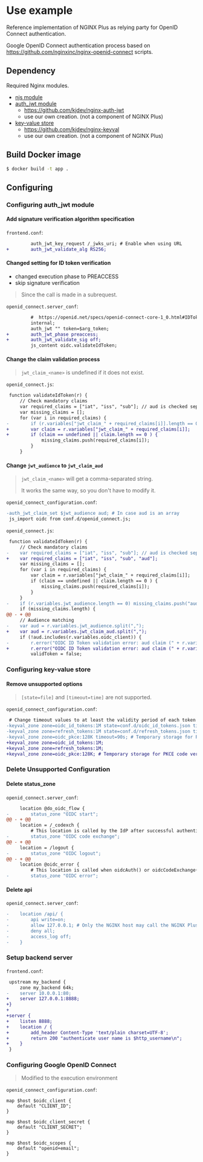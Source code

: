Use example
===========

Reference implementation of NGINX Plus as relying party for
OpenID Connect authentication.

Google OpenID Connect authentication process based on
https://github.com/nginxinc/nginx-openid-connect scripts.

Dependency
----------

Required Nginx modules.

- [njs module](https://nginx.org/en/docs/njs/)
- [auth_jwt module](https://github.com/kjdev/nginx-auth-jwt)
  - https://github.com/kjdev/nginx-auth-jwt
  - use our own creation. (not a component of NGINX Plus)
- [key-value store](https://github.com/kjdev/nginx-keyval)
  - https://github.com/kjdev/nginx-keyval
  - use our own creation. (not a component of NGINX Plus)

Build Docker image
------------------

``` sh
$ docker build -t app .
```

Configuring
-----------

### Configuring auth_jwt module

#### Add signature verification algorithm specification

`frontend.conf`:

``` diff
         auth_jwt_key_request /_jwks_uri; # Enable when using URL
+        auth_jwt_validate_alg RS256;
```

#### Changed setting for ID token verification

- changed execution phase to PREACCESS
- skip signature verification

> Since the call is made in a subrequest.

`openid_connect.server_conf`:

``` diff
         #  https://openid.net/specs/openid-connect-core-1_0.html#IDTokenValidation
         internal;
         auth_jwt "" token=$arg_token;
+        auth_jwt_phase preaccess;
+        auth_jwt_validate_sig off;
         js_content oidc.validateIdToken;
```

#### Change the claim validation process

> `jwt_claim_<name>` is undefined if it does not exist.

`openid_connect.js`:

``` diff
 function validateIdToken(r) {
     // Check mandatory claims
     var required_claims = ["iat", "iss", "sub"]; // aud is checked separately
     var missing_claims = [];
     for (var i in required_claims) {
-        if (r.variables["jwt_claim_" + required_claims[i]].length == 0 ) {
+        var claim = r.variables["jwt_claim_" + required_claims[i]];
+        if (claim == undefined || claim.length == 0 ) {
             missing_claims.push(required_claims[i]);
         }
     }
```

#### Change `jwt_audience` to `jwt_claim_aud`

> `jwt_claim_<name>` will get a comma-separated string.
>
> It works the same way, so you don't have to modify it.

`openid_connect_configuration.conf`:

``` diff
-auth_jwt_claim_set $jwt_audience aud; # In case aud is an array
 js_import oidc from conf.d/openid_connect.js;
```

`openid_connect.js`:

``` diff
 function validateIdToken(r) {
     // Check mandatory claims
-    var required_claims = ["iat", "iss", "sub"]; // aud is checked separately
+    var required_claims = ["iat", "iss", "sub", "aud"];
     var missing_claims = [];
     for (var i in required_claims) {
         var claim = r.variables["jwt_claim_" + required_claims[i]];
         if (claim == undefined || claim.length == 0 ) {
             missing_claims.push(required_claims[i]);
         }
     }
-    if (r.variables.jwt_audience.length == 0) missing_claims.push("aud");
     if (missing_claims.length) {
@@ - + @@
     // Audience matching
-    var aud = r.variables.jwt_audience.split(",");
+    var aud = r.variables.jwt_claim_aud.split(",");
     if (!aud.includes(r.variables.oidc_client)) {
-        r.error("OIDC ID Token validation error: aud claim (" + r.variables.jwt_audience + ") does not include configured $oidc_client (" + r.variables.oidc_client + ")");
+        r.error("OIDC ID Token validation error: aud claim (" + r.variables.jwt_claim_aud + ") does not include configured $oidc_client (" + r.variables.oidc_client + ")");
         validToken = false;
```

### Configuring key-value store

#### Remove unsupported options

> `[state=file]` and `[timeout=time]` are not supported.

`openid_connect_configuration.conf`:

``` diff
 # Change timeout values to at least the validity period of each token type
-keyval_zone zone=oidc_id_tokens:1M state=conf.d/oidc_id_tokens.json timeout=1h;
-keyval_zone zone=refresh_tokens:1M state=conf.d/refresh_tokens.json timeout=8h;
-keyval_zone zone=oidc_pkce:128K timeout=90s; # Temporary storage for PKCE code verifier.
+keyval_zone zone=oidc_id_tokens:1M;
+keyval_zone zone=refresh_tokens:1M;
+keyval_zone zone=oidc_pkce:128K; # Temporary storage for PKCE code verifier.
```

### Delete Unsupported Configuration

#### Delete status_zone

`openid_connect.server_conf`:

``` diff
     location @do_oidc_flow {
-        status_zone "OIDC start";
@@ - + @@
     location = /_codexch {
         # This location is called by the IdP after successful authentication
-        status_zone "OIDC code exchange";
@@ - + @@
     location = /logout {
-        status_zone "OIDC logout";
@@ - + @@
     location @oidc_error {
         # This location is called when oidcAuth() or oidcCodeExchange() returns an error
-        status_zone "OIDC error";
```

#### Delete api

`openid_connect.server_conf`:

``` diff
-    location /api/ {
-        api write=on;
-        allow 127.0.0.1; # Only the NGINX host may call the NGINX Plus API
-        deny all;
-        access_log off;
-    }
```

### Setup backend server

`frontend.conf`:

``` diff
 upstream my_backend {
     zone my_backend 64k;
-    server 10.0.0.1:80;
+    server 127.0.0.1:8888;
+}
+
+server {
+    listen 8888;
+    location / {
+        add_header Content-Type 'text/plain charset=UTF-8';
+        return 200 "authenticate user name is $http_username\n";
+    }
 }
```

### Configuring Google OpenID Connect

> Modified to the execution environment

`openid_connect_configuration.conf`:

```
map $host $oidc_client {
    default "CLIENT_ID";
}

map $host $oidc_client_secret {
    default "CLIENT_SECRET";
}

map $host $oidc_scopes {
    default "openid+email";
}
```
